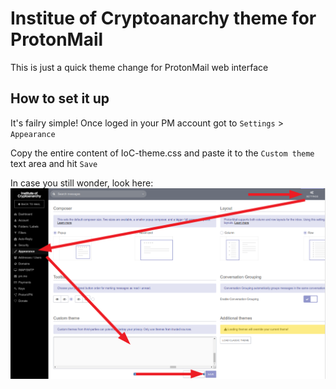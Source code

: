 # Institue of Cryptoanarchy theme for ProtonMail
This is just a quick theme change for ProtonMail web interface 

## How to set it up
It's failry simple! 
Once loged in your PM account got to `Settings` > `Appearance` 

Copy the entire content of IoC-theme.css and paste it to the `Custom theme` text area and hit `Save` 

In case you still wonder, look here: 
![PM Interface](https://raw.githubusercontent.com/JosefJ/InstituteOfCryptoanarchy-pm-theme/master/Guide_PM.png)

